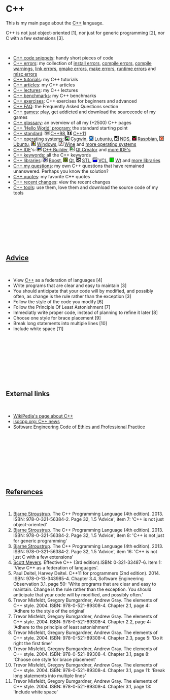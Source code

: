 # C++

This is my main page about the [C++](Cpp.md) language.

C++ is not just object-oriented \[1\], nor just for generic programming
\[2\], nor C with a few extensions \[3\].

 

-   [C++ code snippets](CppCodeSnippets.md): handy short pieces of code
-   [C++ errors](CppError.md): my collection of [install
    errors](CppInstallError.md), [compile errors](CppCompileError.md),
    [compile warnings](CppCompileWarning.md), [link
    errors](CppLinkError.md), [qmake errors](CppQmakeError.md), [make
    errors](CppMakeError.md), [runtime errors](CppRuntimeError.md) and
    [misc errors](CppMiscError.md)
-   [C++ tutorials](CppTutorial.md): my C++ tutorials
-   [C++ articles](CppArticle.md): my C++ articles
-   [C++ lectures](CppLecture.md): my C++ lectures
-   [C++ benchmarks](CppBenchmark.md): my C++ benchmarks
-   [C++ exercises](CppExercise.md): C++ exercises for beginners and
    advanced
-   [C++ FAQ](CppFaq.md): the Frequently Asked Questions section
-   [C++ games](Games.md): play, get addicted and download the
    sourcecode of my games
-   [C++ glossary](CppGlossary.md): an overview of all my (+2500) C++
    pages
-   [C++ 'Hello World' program](CppHelloWorld.md): the standard
    starting point
-   [C++ standard](CppStandard.md): ![C++98](PicCpp98.png)
    [C++98](Cpp98.md), ![C++11](PicCpp11.png) [C++11](Cpp11.md)
-   [C++ operating systems](CppOs.md): ![Cygwin](PicCygwin.png)
    [Cygwin](CppCygwin.md), ![Lubuntu](PicLubuntu.png)
    [Lubuntu](CppLubuntu.md), ![NDS](PicNds.png) [NDS](CppNds.md),
    ![Raspbian](PicRaspbian.png) [Raspbian](CppRaspbian.md),
    ![Ubuntu](PicUbuntu.png) [Ubuntu](CppUbuntu.md),
    ![Windows](PicWindows.png) [Windows](CppWindows.md),
    ![Wine](PicWine.png) [Wine](CppWine.md) and [more operating
    systems](CppOs.md)
-   [C++ IDE](CppIde.md)'s: ![C++ Builder](PicCppBuilder.png) [C++
    Builder](CppBuilder.md), ![Qt Creator](PicQtCreator.png) [Qt
    Creator](CppQtCreator.md) and [more IDE's](CppIde.md)
-   [C++ keywords](CppKeyword.md): all the C++ keywords
-   [C++ libraries](CppLibrary.md): ![Boost](PicBoost.png)
    [Boost](CppBoost.md), ![Qt](PicQt.png) [Qt](CppQt.md),
    ![STL](PicStl.png) [STL](CppStl.md), ![VCL](PicVcl.png)
    [VCL](CppVcl.md), ![Wt](PicWt.png) [Wt](CppWt.md) and [more
    libraries](CppLibrary.md)
-   [C++ my questions](CppMyQuestions.md): my own C++ questions that
    have remained unanswered. Perhaps you know the solution?
-   [C++ quotes](CppQuotes.md): my favorite C++ quotes
-   [C++ recent changes](CppRecentChanges.md): view the recent changes
-   [C++ tools](Tools.md): use them, love them and download the source
    code of my tools

 

 

 

 

 

[Advice](CppAdvice.md)
-----------------------

 

-   View [C++](Cpp.md) as a federation of languages \[4\]
-   Write programs that are clear and easy to maintain \[3\]
-   You should anticipate that your code will by modified, and possibly
    often, as change is the rule rather than the exception \[3\]
-   Follow the style of the code you modify \[6\]
-   Follow the Principle Of Least Astonishment \[7\]
-   Immediatly write proper code, instead of planning to refine it later
    \[8\]
-   Choose one style for brace placement \[9\]
-   Break long statements into multiple lines \[10\]
-   Include white space \[11\]

 

 

 

 

 

External links
--------------

 

-   [WikiPedia's page about C++](http://en.wikipedia.org/wiki/C%2B%2B)
-   [isocpp.org: C++ news](http://isocpp.org)
-   [Software Engineering Code of Ethics and Professional
    Practice](http://www.acm.org/about/se-code)

 

 

 

 

 

[References](CppReferences.md)
-------------------------------

 

1.  [Bjarne Stroustrup](CppBjarneStroustrup.md). The C++ Programming
    Language (4th edition). 2013. ISBN: 978-0-321-56384-2. Page 32, 1.5
    'Advice', item 7: 'C++ is not just object-oriented'
2.  [Bjarne Stroustrup](CppBjarneStroustrup.md). The C++ Programming
    Language (4th edition). 2013. ISBN: 978-0-321-56384-2. Page 32, 1.5
    'Advice', item 8: 'C++ is not just for generic programming'
3.  [Bjarne Stroustrup](CppBjarneStroustrup.md). The C++ Programming
    Language (4th edition). 2013. ISBN: 978-0-321-56384-2. Page 32, 1.5
    'Advice', item 16: 'C++ is not just C with a few extensions'
4.  [Scott Meyers](CppScottMeyers.md). Effective C++ (3rd
    edition).ISBN: 0-321-33487-6. Item 1: 'View C++ as a federation
    of languages'.
5.  Paul Deitel, Harvey Deitel. C++11 for programmers (2nd edition).
    2014. ISBN: 978-0-13-343985-4. Chapter 3.4, Software Engineering
    Observation 3.1. page 50: 'Write programs that are clear and easy
    to maintain. Change is the rule rather than the exception. You
    should anticipate that your code will by modified, and possibly
    often.'
6.  Trevor Misfeldt, Gregory Bumgardner, Andrew Gray. The elements of
    C++ style. 2004. ISBN: 978-0-521-89308-4. Chapter 2.1, page 4:
    'Adhere to the style of the original'
7.  Trevor Misfeldt, Gregory Bumgardner, Andrew Gray. The elements of
    C++ style. 2004. ISBN: 978-0-521-89308-4. Chapter 2.2, page 4:
    'Adhere to the principle of least astonishment'
8.  Trevor Misfeldt, Gregory Bumgardner, Andrew Gray. The elements of
    C++ style. 2004. ISBN: 978-0-521-89308-4. Chapter 2.3, page 5: 'Do
    it right the first time'
9.  Trevor Misfeldt, Gregory Bumgardner, Andrew Gray. The elements of
    C++ style. 2004. ISBN: 978-0-521-89308-4. Chapter 3.1, page 8:
    'Choose one style for brace placement'
10. Trevor Misfeldt, Gregory Bumgardner, Andrew Gray. The elements of
    C++ style. 2004. ISBN: 978-0-521-89308-4. Chapter 3.1, page 11:
    'Break long statements into multiple lines'
11. Trevor Misfeldt, Gregory Bumgardner, Andrew Gray. The elements of
    C++ style. 2004. ISBN: 978-0-521-89308-4. Chapter 3.1, page 13:
    'Include white space'
